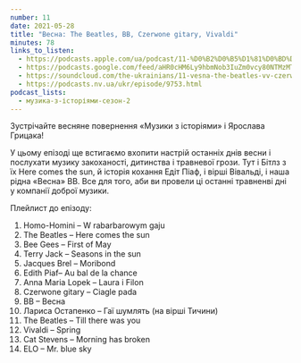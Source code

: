 ```yaml
---
number: 11
date: 2021-05-28
title: "Весна: The Beatles, ВВ, Czerwone gitary, Vivaldi"
minutes: 78
links_to_listen:
  - https://podcasts.apple.com/ua/podcast/11-%D0%B2%D0%B5%D1%81%D0%BD%D0%B0-the-beatles-%D0%B2%D0%B2-czerwone-gitary-vivaldi/id1546083745?i=1000523385954
  - https://podcasts.google.com/feed/aHR0cHM6Ly9hbmNob3IuZm0vcy80NTMzMTgxMC9wb2RjYXN0L3Jzcw/episode/NDVkMDhhZTAtNzE4OC00YTU2LTgyNjMtN2UzZGZjZWZlODhj
  - https://soundcloud.com/the-ukrainians/11-vesna-the-beatles-vv-czerwone-gitary-vivaldi?in=the-ukrainians/sets/muzykazist
  - https://podcasts.nv.ua/ukr/episode/9753.html
podcast_lists:
  - музика-з-історіями-сезон-2
---
```


Зустрічайте весняне повернення «Музики з історіями» і Ярослава Грицака!

У цьому епізоді ще встигаємо вхопити настрій останніх днів весни і послухати
музику закоханості, дитинства і травневої грози. Тут і Бітлз з їх Here comes
the sun, й історія кохання Едіт Піаф, і вірші Вівальді, і наша рідна «Весна»
ВВ. Все для того, аби ви провели ці останні травненві дні у компанії доброї
музики.

Плейлист до епізоду:

1. Homo-Homini – W rabarbarowym gaju
1. The Beatles – Here comes the sun
1. Bee Gees – First of May
1. Terry Jack – Seasons in the sun
1. Jacques Brel – Moribond
1. Edith Piaf– Au bal de la chance  
1. Anna Maria Lopek – Laura i Filon
1. Czerwone gitary – Ciagle pada
1. ВВ – Весна
1. Лариса Остапенко – Гаї шумлять (на вірші Тичини)
1. The Beatles – Till there was you
1. Vivaldi – Spring
1. Cat Stevens – Morning has broken
1. ELO – Mr. blue sky
